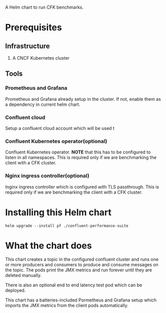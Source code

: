 A Helm chart to run CFK benchmarks.

# Prerequisites

## Infrastructure

1. A CNCF Kubernetes cluster

## Tools

### Prometheus and Grafana

Prometheus and Grafana already setup in the cluster. If not, enable them as a dependency in current helm chart.

### Confluent cloud

Setup a confluent cloud account which will be used t

### Confluent Kubernetes operator(optional)

Confluent Kubernetes operator. **NOTE** that this has to be configured to listen in all namespaces. This is required only if we are benchmarking the client with a CFK cluster.

### Nginx ingress controller(optional)

Inginx ingress controller which is configured with TLS passthrough. This is required only if we are benchmarking the client with a CFK cluster.

# Installing this Helm chart

```
helm upgrade --install pf ./confluent-performance-suite
```

# What the chart does

This chart creates a topic in the configured confluent cluster and runs one or more producers and consumers to produce and consume messages on the topic. The pods print the JMX metrics and run forever until they are deleted manually.

There is also an optional end to end latency test pod which can be deployed.

This chart has a batteries-included Pormetheus and Grafana setup which imports the JMX metrics from the client pods automatically.
